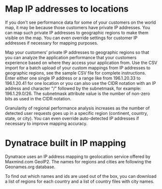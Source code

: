 # Map IP addresses to locations
If you don't see performance data for some of your customers on the world map, it may be because those customers have private IP addresses. You can map such private IP addresses to geographic regions to make them visible on the map. You can even override settings for customer IP addresses if necessary for mapping purposes.

Map your customers’ private IP addresses to geographic regions so that you can analyze the application performance that your customers experience based on where they access your application from. Use the CSV import for a batch upload of your custom mappings from IP addresses to geographic regions, see the sample CSV file for complete instructions. Enter either one single IP address or a range like from 196.1.20.33 to 196.1.20.41 for one location or you can also use the CIDR notation with an IP address and character "/" followed by the subnetmask, for example: 196.1.29.0/26. The subnetmask attribute value is the number of non-zero bits as used in the CIDR notation.

Granularity of regional performance analysis increases as the number of detected user requests goes up in a specific region (continent, country, state, or city). You can even override auto-detected IP addresses if necessary to improve mapping accuracy.



# Dynatrace built in IP mapping

Dynatrace uses an IP address mapping to geolocation service offered by Maxmind.com GeoIP2. The names for regions and cities are following the Geonames.org database.

To find out which names and ids are used out of the box, you can download a list of regions for each country and a list of country files with city names.

